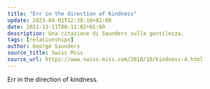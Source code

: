 ```yaml
---
title: "Err in the direction of kindness"
update: 2023-04-01T12:38:16+02:00
date: 2021-12-11T08:11:02+01:00
description: Una citazione di Saunders sulla gentilezza.
tags: [relationships]
author: George Saunders
source_title: Swiss Miss
source_url: https://www.swiss-miss.com/2018/10/kindness-4.html
---
```


Err in the direction of kindness.
